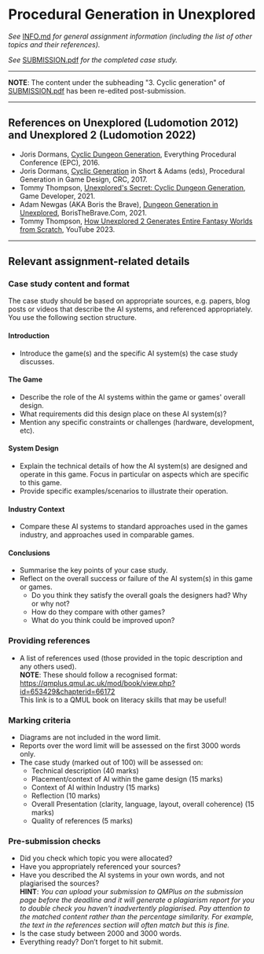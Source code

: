 # Procedural Generation in Unexplored

_See_ [INFO.md](https://github.com/pranigopu/interactiveAgents--proceduralGeneration/blob/main/caseStudy/INFO.md) _for general assignment information (including the list of other topics and their references)._

_See_ [SUBMISSION.pdf](https://github.com/pranigopu/interactiveAgents--proceduralGeneration/blob/main/caseStudy/SUBMISSION.pdf) _for the completed case study._

---

**NOTE**: The content under the subheading "3. Cyclic generation" of [SUBMISSION.pdf](https://github.com/pranigopu/interactiveAgents--proceduralGeneration/blob/main/caseStudy/SUBMISSION.pdf) has been re-edited post-submission.

---

## References on Unexplored (Ludomotion 2012) and Unexplored 2 (Ludomotion 2022)
- Joris Dormans, [Cyclic Dungeon Generation](https://www.youtube.com/watch?v=mA6PacEZX9M), Everything Procedural Conference (EPC), 2016.
- Joris Dormans, [Cyclic Generation](https://qmplus.qmul.ac.uk/mod/resource/view.php?id=1881373) in Short & Adams (eds), Procedural Generation in Game Design, CRC, 2017.
- Tommy Thompson, [Unexplored's Secret: Cyclic Dungeon Generation](https://www.gamedeveloper.com/disciplines/unexplored-s-secret-cyclic-dungeon-generation-), Game Developer, 2021.
- Adam Newgas (AKA Boris the Brave), [Dungeon Generation in Unexplored](https://www.boristhebrave.com/2021/04/10/dungeon-generation-in-unexplored/), BorisTheBrave.Com, 2021.
- Tommy Thompson, [How Unexplored 2 Generates Entire Fantasy Worlds from Scratch](https://www.youtube.com/watch?v=lL6A_MC1E2Y), YouTube 2023.

---

## Relevant assignment-related details
### Case study content and format
The case study should be based on appropriate sources, e.g. papers, blog posts or videos that describe the AI systems, and referenced appropriately. You use the following section structure.

#### Introduction
- Introduce the game(s) and the specific AI system(s) the case study discusses.

#### The Game
- Describe the role of the AI systems within the game or games' overall design.
- What requirements did this design place on these AI system(s)?
- Mention any specific constraints or challenges (hardware, development, etc).

#### System Design
- Explain the technical details of how the AI system(s) are designed and operate in this game. Focus in particular on aspects which are specific to this game.
- Provide specific examples/scenarios to illustrate their operation.

#### Industry Context
- Compare these AI systems to standard approaches used in the games industry, and approaches used in comparable games.

#### Conclusions
- Summarise the key points of your case study.
- Reflect on the overall success or failure of the AI system(s) in this game or games.
    - Do you think they satisfy the overall goals the designers had? Why or why not?
    - How do they compare with other games?
    - What do you think could be improved upon?

### Providing references
- A list of references used (those provided in the topic description and any others used). <br> **NOTE**: These should follow a recognised format: <br> https://qmplus.qmul.ac.uk/mod/book/view.php?id=653429&chapterid=66172 <br> This link is to a QMUL book on literacy skills that may be useful!

### Marking criteria
- Diagrams are not included in the word limit.
- Reports over the word limit will be assessed on the first 3000 words only.
- The case study (marked out of 100) will be assessed on:
    - Technical description (40 marks)
    - Placement/context of AI within the game design (15 marks)
    - Context of AI within Industry (15 marks)
    - Reflection (10 marks)
    - Overall Presentation (clarity, language, layout, overall coherence) (15 marks)
    - Quality of references (5 marks)

### Pre-submission checks
- Did you check which topic you were allocated?
- Have you appropriately referenced your sources?
- Have you described the AI systems in your own words, and not plagiarised the sources? <br> **HINT**: _You can upload your submission to QMPlus on the submission page before the deadline and it will generate a plagiarism report for you to double check you haven't inadvertently plagiarised. Pay attention to the matched content rather than the percentage similarity. For example, the text in the references section will often match but this is fine._
- Is the case study between 2000 and 3000 words.
- Everything ready? Don’t forget to hit submit.
